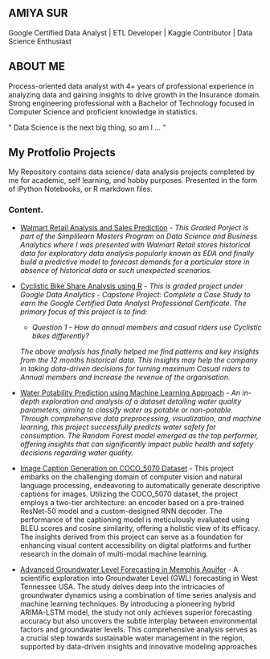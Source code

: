 ## **AMIYA SUR**  
Google Certified Data Analyst | ETL Developer | Kaggle Contributor | Data Science Enthusiast

## **ABOUT ME**  

Process-oriented data analyst with 4+ years of professional experience in analyzing data and gaining insights to drive growth in the Insurance domain. Strong engineering professional with a Bachelor of Technology focused in Computer Science and proficient knowledge in statistics.

" Data Science is the next big thing, so am I ... "  

## My Protfolio Projects
My Repository contains data science/ data analysis projects completed by me for academic, self learning, and hobby purposes. Presented in the form of iPython Notebooks, or R markdown files.  

### Content. 
- [Walmart Retail Analysis and Sales Prediction](https://github.com/amiya-sur/Walmart-Sales-Analysis-with-LinearRegression) - *This Graded Porject is part of the Simplilearn Masters Program on Data Science and Business Analytics where I was presented with Walmart Retail stores historical data for exploratory data analysis popularly known as EDA and finally build a predictive model to forecast demands for a particular store in absence of historical data or such unexpected scenarios.*
  
- [Cyclistic Bike Share Analysis using R](https://github.com/amiya-sur/Cylicstic-Bike-Share-Analysis-using-R) - *This is graded project under Google Data Analytics - Capstone Project: Complete a Case Study to earn the Google Certified Data Analyst Professional Certificate. The primary focus of this project is to find:*
  * *Question 1 - How do annual members and casual riders use Cyclistic bikes differently?*

  *The above analysis has finally helped me find patterns and key insights from the 12 months historical data. This insights may help the company in taking data-driven decisions     for turning maximum Casual riders to Annual members and increase the revenue of the organisation.*
  
- [Water Potability Prediction using Machine Learning Approach](https://github.com/amiya-sur/Detecting-Water-Potaility-using-Data-Analytics.git) - *An in-depth exploration and analysis of a dataset detailing water quality parameters, aiming to classify water as potable or non-potable. Through comprehensive data preprocessing, visualization, and machine learning, this project successfully predicts water safety for consumption. The Random Forest model emerged as the top performer, offering insights that can significantly impact public health and safety decisions regarding water quality.*

- [Image Caption Generation on COCO_5070 Dataset](https://github.com/amiya-sur/image-caption-generation-COCO_5070-dataset.git) - This project embarks on the challenging domain of computer vision and natural language processing, endeavoring to automatically generate descriptive captions for images. Utilizing the COCO_5070 dataset, the project employs a two-tier architecture: an encoder based on a pre-trained ResNet-50 model and a custom-designed RNN decoder. The performance of the captioning model is meticulously evaluated using BLEU scores and cosine similarity, offering a holistic view of its efficacy. The insights derived from this project can serve as a foundation for enhancing visual content accessibility on digital platforms and further research in the domain of multi-modal machine learning.

- [Advanced Groundwater Level Forecasting in Memphis Aquifer](https://github.com/amiya-sur/MSc_Project2023_final_submission.git) - A scientific exploration into Groundwater Level (GWL) forecasting in West Tennessee USA. The study delves deep into the intricacies of groundwater dynamics using a combination of time series analysis and machine learning techniques. By introducing a pioneering hybrid ARIMA-LSTM model, the study not only achieves superior forecasting accuracy but also uncovers the subtle interplay between environmental factors and groundwater levels. This comprehensive analysis serves as a crucial step towards sustainable water management in the region, supported by data-driven insights and innovative modeling approaches
<!---
amiya-sur/amiya-sur is a ✨ special ✨ repository because its `README.md` (this file) appears on your GitHub profile.
You can click the Preview link to take a look at your changes.
--->
